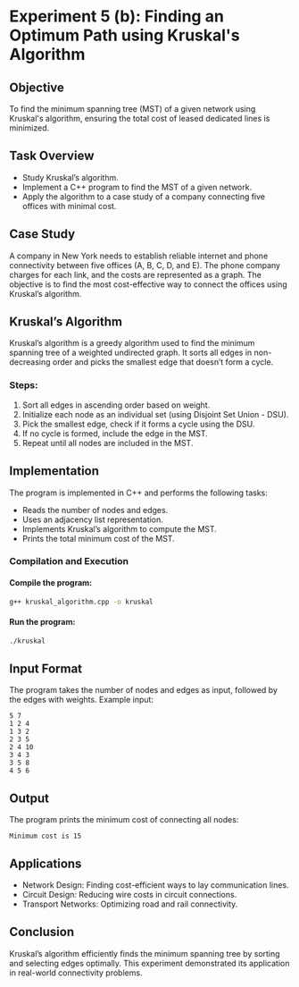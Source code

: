 # Experiment 5 (b): Finding an Optimum Path using Kruskal's Algorithm

## Objective
To find the minimum spanning tree (MST) of a given network using Kruskal's algorithm, ensuring the total cost of leased dedicated lines is minimized.

## Task Overview
- Study Kruskal’s algorithm.
- Implement a C++ program to find the MST of a given network.
- Apply the algorithm to a case study of a company connecting five offices with minimal cost.

## Case Study
A company in New York needs to establish reliable internet and phone connectivity between five offices (A, B, C, D, and E). The phone company charges for each link, and the costs are represented as a graph. The objective is to find the most cost-effective way to connect the offices using Kruskal’s algorithm.

## Kruskal’s Algorithm
Kruskal’s algorithm is a greedy algorithm used to find the minimum spanning tree of a weighted undirected graph. It sorts all edges in non-decreasing order and picks the smallest edge that doesn’t form a cycle.

### Steps:
1. Sort all edges in ascending order based on weight.
2. Initialize each node as an individual set (using Disjoint Set Union - DSU).
3. Pick the smallest edge, check if it forms a cycle using the DSU.
4. If no cycle is formed, include the edge in the MST.
5. Repeat until all nodes are included in the MST.

## Implementation
The program is implemented in C++ and performs the following tasks:
- Reads the number of nodes and edges.
- Uses an adjacency list representation.
- Implements Kruskal’s algorithm to compute the MST.
- Prints the total minimum cost of the MST.

### Compilation and Execution
#### Compile the program:
```sh
g++ kruskal_algorithm.cpp -o kruskal
```
#### Run the program:
```sh
./kruskal
```

## Input Format
The program takes the number of nodes and edges as input, followed by the edges with weights.
Example input:
```
5 7
1 2 4
1 3 2
2 3 5
2 4 10
3 4 3
3 5 8
4 5 6
```

## Output
The program prints the minimum cost of connecting all nodes:
```
Minimum cost is 15
```

## Applications
- Network Design: Finding cost-efficient ways to lay communication lines.
- Circuit Design: Reducing wire costs in circuit connections.
- Transport Networks: Optimizing road and rail connectivity.

## Conclusion
Kruskal’s algorithm efficiently finds the minimum spanning tree by sorting and selecting edges optimally. This experiment demonstrated its application in real-world connectivity problems.
